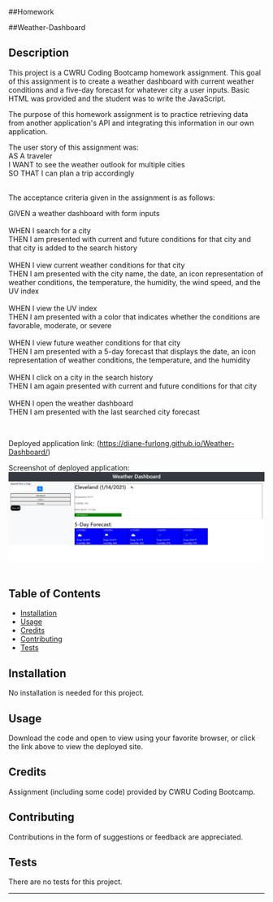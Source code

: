 ##Homework

##Weather-Dashboard


## Description 

This project is a CWRU Coding Bootcamp homework assignment. This goal of this assignment is to create a weather dashboard with current weather conditions and a five-day forecast for whatever city a user inputs. Basic HTML was provided and the student was to write the JavaScript.<br>

The purpose of this homework assignment is to practice retrieving data from another application's API and integrating this information in our own application.<br>

The user story of this assignment was: <br>
AS A traveler<br>
I WANT to see the weather outlook for multiple cities<br>
SO THAT I can plan a trip accordingly<br><br>

The acceptance criteria given in the assignment is as follows:<br>

GIVEN a weather dashboard with form inputs<br><br>
WHEN I search for a city<br>
THEN I am presented with current and future conditions for that city and that city is added to the search history<br><br>
WHEN I view current weather conditions for that city<br>
THEN I am presented with the city name, the date, an icon representation of weather conditions, the temperature, the humidity, the wind speed, and the UV index<br><br>
WHEN I view the UV index<br>
THEN I am presented with a color that indicates whether the conditions are favorable, moderate, or severe<br><br>
WHEN I view future weather conditions for that city<br>
THEN I am presented with a 5-day forecast that displays the date, an icon representation of weather conditions, the temperature, and the humidity<br><br>
WHEN I click on a city in the search history<br>
THEN I am again presented with current and future conditions for that city<br><br>
WHEN I open the weather dashboard<br>
THEN I am presented with the last searched city forecast<br>

<br>

Deployed application link: (https://diane-furlong.github.io/Weather-Dashboard/)


Screenshot of deployed application:<br>
<img src="./assets/screenshot.png"><br><br>


## Table of Contents

* [Installation](#installation)
* [Usage](#usage)
* [Credits](#credits)
* [Contributing](#contributing)
* [Tests](#tests)


## Installation

No installation is needed for this project.


## Usage 

Download the code and open to view using your favorite browser, or click the link above to view the deployed site.


## Credits

Assignment (including some code) provided by CWRU Coding Bootcamp.


## Contributing

Contributions in the form of suggestions or feedback are appreciated.


## Tests

There are no tests for this project.

---
